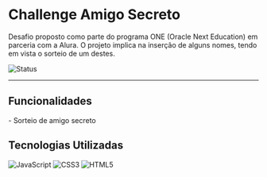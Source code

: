 <h1 allign="center">Challenge Amigo Secreto</h1>
Desafio proposto como parte do programa ONE (Oracle Next Education) em parceria com a Alura. O projeto implica na inserção de alguns nomes, tendo em vista o sorteio de um destes.


![Status](https://img.shields.io/badge/status-concluído-brightgreen)

---

<h2>Funcionalidades</h2>
- Sorteio de amigo secreto

<h2>Tecnologias Utilizadas</h2>

![JavaScript](https://img.shields.io/badge/JavaScript-F7DF1E?style=for-the-badge&logo=javascript&logoColor=black)
![CSS3](https://img.shields.io/badge/CSS3-1572B6?style=for-the-badge&logo=css3&logoColor=white)
![HTML5](https://img.shields.io/badge/HTML5-E34F26?style=for-the-badge&logo=html5&logoColor=white)




